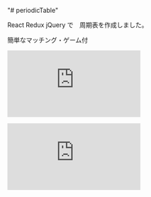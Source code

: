 "# periodicTable" 

React Redux jQuery で　周期表を作成しました。

簡単なマッチング・ゲーム付

![参考　ReactサイトBasics Exapmle Tod List](http://redux.js.org/docs/basics/ExampleTodoList.html)

![DEMO](http://koyamatch.com/Redux/periodicTable/index.html)
